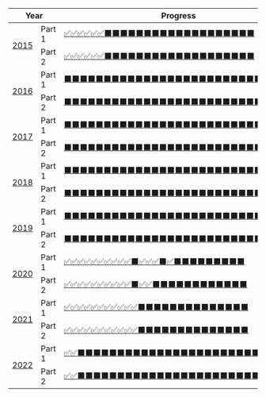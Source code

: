 <table><thead><tr><th rowspan="2" colspan="2">Year</th><th colspan="2">Progress</th><th>Stars</th></tr></thead><tbody><tr><td rowspan="2"><a href="https://github.com/mikeroq/adventofcode/tree/master/AdventOfCode2015/">2015</a></td><td>Part 1</td><td><a title="Day 1" href="https://github.com/mikeroq/adventofcode/tree/master/AdventOfCode2015/Day01">✅</a><a title="Day 2" href="https://github.com/mikeroq/adventofcode/tree/master/AdventOfCode2015/Day02">✅</a><a title="Day 3" href="https://github.com/mikeroq/adventofcode/tree/master/AdventOfCode2015/Day03">✅</a><a title="Day 4" href="https://github.com/mikeroq/adventofcode/tree/master/AdventOfCode2015/Day04">✅</a><a title="Day 5" href="https://github.com/mikeroq/adventofcode/tree/master/AdventOfCode2015/Day05">✅</a><a title="Day 6" href="https://github.com/mikeroq/adventofcode/tree/master/AdventOfCode2015/Day06">✅</a><a title="Day 7" href="https://github.com/mikeroq/adventofcode/tree/master/AdventOfCode2015/Day07">⬛</a><a title="Day 8" href="https://github.com/mikeroq/adventofcode/tree/master/AdventOfCode2015/Day08">⬛</a><a title="Day 9" href="https://github.com/mikeroq/adventofcode/tree/master/AdventOfCode2015/Day09">⬛</a><a title="Day 10" href="https://github.com/mikeroq/adventofcode/tree/master/AdventOfCode2015/Day10">⬛</a><a title="Day 11" href="https://github.com/mikeroq/adventofcode/tree/master/AdventOfCode2015/Day11">⬛</a><a title="Day 12" href="https://github.com/mikeroq/adventofcode/tree/master/AdventOfCode2015/Day12">⬛</a><a title="Day 13" href="https://github.com/mikeroq/adventofcode/tree/master/AdventOfCode2015/Day13">⬛</a><a title="Day 14" href="https://github.com/mikeroq/adventofcode/tree/master/AdventOfCode2015/Day14">⬛</a><a title="Day 15" href="https://github.com/mikeroq/adventofcode/tree/master/AdventOfCode2015/Day15">⬛</a><a title="Day 16" href="https://github.com/mikeroq/adventofcode/tree/master/AdventOfCode2015/Day16">⬛</a><a title="Day 17" href="https://github.com/mikeroq/adventofcode/tree/master/AdventOfCode2015/Day17">⬛</a><a title="Day 18" href="https://github.com/mikeroq/adventofcode/tree/master/AdventOfCode2015/Day18">⬛</a><a title="Day 19" href="https://github.com/mikeroq/adventofcode/tree/master/AdventOfCode2015/Day19">⬛</a><a title="Day 20" href="https://github.com/mikeroq/adventofcode/tree/master/AdventOfCode2015/Day20">⬛</a><a title="Day 21" href="https://github.com/mikeroq/adventofcode/tree/master/AdventOfCode2015/Day21">⬛</a><a title="Day 22" href="https://github.com/mikeroq/adventofcode/tree/master/AdventOfCode2015/Day22">⬛</a><a title="Day 23" href="https://github.com/mikeroq/adventofcode/tree/master/AdventOfCode2015/Day23">⬛</a><a title="Day 24" href="https://github.com/mikeroq/adventofcode/tree/master/AdventOfCode2015/Day24">⬛</a><a title="Day 25" href="https://github.com/mikeroq/adventofcode/tree/master/AdventOfCode2015/Day25">⬛</a></td><td>6/25</td><td rowspan="2" align="center">12/50<br />✨</td></tr><tr><td>Part 2</td><td><a title="Day 1" href="https://github.com/mikeroq/adventofcode/tree/master/AdventOfCode2015/Day01">✅</a><a title="Day 2" href="https://github.com/mikeroq/adventofcode/tree/master/AdventOfCode2015/Day02">✅</a><a title="Day 3" href="https://github.com/mikeroq/adventofcode/tree/master/AdventOfCode2015/Day03">✅</a><a title="Day 4" href="https://github.com/mikeroq/adventofcode/tree/master/AdventOfCode2015/Day04">✅</a><a title="Day 5" href="https://github.com/mikeroq/adventofcode/tree/master/AdventOfCode2015/Day05">✅</a><a title="Day 6" href="https://github.com/mikeroq/adventofcode/tree/master/AdventOfCode2015/Day06">✅</a><a title="Day 7" href="https://github.com/mikeroq/adventofcode/tree/master/AdventOfCode2015/Day07">⬛</a><a title="Day 8" href="https://github.com/mikeroq/adventofcode/tree/master/AdventOfCode2015/Day08">⬛</a><a title="Day 9" href="https://github.com/mikeroq/adventofcode/tree/master/AdventOfCode2015/Day09">⬛</a><a title="Day 10" href="https://github.com/mikeroq/adventofcode/tree/master/AdventOfCode2015/Day10">⬛</a><a title="Day 11" href="https://github.com/mikeroq/adventofcode/tree/master/AdventOfCode2015/Day11">⬛</a><a title="Day 12" href="https://github.com/mikeroq/adventofcode/tree/master/AdventOfCode2015/Day12">⬛</a><a title="Day 13" href="https://github.com/mikeroq/adventofcode/tree/master/AdventOfCode2015/Day13">⬛</a><a title="Day 14" href="https://github.com/mikeroq/adventofcode/tree/master/AdventOfCode2015/Day14">⬛</a><a title="Day 15" href="https://github.com/mikeroq/adventofcode/tree/master/AdventOfCode2015/Day15">⬛</a><a title="Day 16" href="https://github.com/mikeroq/adventofcode/tree/master/AdventOfCode2015/Day16">⬛</a><a title="Day 17" href="https://github.com/mikeroq/adventofcode/tree/master/AdventOfCode2015/Day17">⬛</a><a title="Day 18" href="https://github.com/mikeroq/adventofcode/tree/master/AdventOfCode2015/Day18">⬛</a><a title="Day 19" href="https://github.com/mikeroq/adventofcode/tree/master/AdventOfCode2015/Day19">⬛</a><a title="Day 20" href="https://github.com/mikeroq/adventofcode/tree/master/AdventOfCode2015/Day20">⬛</a><a title="Day 21" href="https://github.com/mikeroq/adventofcode/tree/master/AdventOfCode2015/Day21">⬛</a><a title="Day 22" href="https://github.com/mikeroq/adventofcode/tree/master/AdventOfCode2015/Day22">⬛</a><a title="Day 23" href="https://github.com/mikeroq/adventofcode/tree/master/AdventOfCode2015/Day23">⬛</a><a title="Day 24" href="https://github.com/mikeroq/adventofcode/tree/master/AdventOfCode2015/Day24">⬛</a><a title="Day 25" href="https://github.com/mikeroq/adventofcode/tree/master/AdventOfCode2015/Day25">⬛</a></td><td>6/25</td></tr><tr><td rowspan="2"><a href="https://github.com/mikeroq/adventofcode/tree/master/AdventOfCode2016/">2016</a></td><td>Part 1</td><td><a title="Day 1" href="https://github.com/mikeroq/adventofcode/tree/master/AdventOfCode2016/Day01">⬛</a><a title="Day 2" href="https://github.com/mikeroq/adventofcode/tree/master/AdventOfCode2016/Day02">⬛</a><a title="Day 3" href="https://github.com/mikeroq/adventofcode/tree/master/AdventOfCode2016/Day03">⬛</a><a title="Day 4" href="https://github.com/mikeroq/adventofcode/tree/master/AdventOfCode2016/Day04">⬛</a><a title="Day 5" href="https://github.com/mikeroq/adventofcode/tree/master/AdventOfCode2016/Day05">⬛</a><a title="Day 6" href="https://github.com/mikeroq/adventofcode/tree/master/AdventOfCode2016/Day06">⬛</a><a title="Day 7" href="https://github.com/mikeroq/adventofcode/tree/master/AdventOfCode2016/Day07">⬛</a><a title="Day 8" href="https://github.com/mikeroq/adventofcode/tree/master/AdventOfCode2016/Day08">⬛</a><a title="Day 9" href="https://github.com/mikeroq/adventofcode/tree/master/AdventOfCode2016/Day09">⬛</a><a title="Day 10" href="https://github.com/mikeroq/adventofcode/tree/master/AdventOfCode2016/Day10">⬛</a><a title="Day 11" href="https://github.com/mikeroq/adventofcode/tree/master/AdventOfCode2016/Day11">⬛</a><a title="Day 12" href="https://github.com/mikeroq/adventofcode/tree/master/AdventOfCode2016/Day12">⬛</a><a title="Day 13" href="https://github.com/mikeroq/adventofcode/tree/master/AdventOfCode2016/Day13">⬛</a><a title="Day 14" href="https://github.com/mikeroq/adventofcode/tree/master/AdventOfCode2016/Day14">⬛</a><a title="Day 15" href="https://github.com/mikeroq/adventofcode/tree/master/AdventOfCode2016/Day15">⬛</a><a title="Day 16" href="https://github.com/mikeroq/adventofcode/tree/master/AdventOfCode2016/Day16">⬛</a><a title="Day 17" href="https://github.com/mikeroq/adventofcode/tree/master/AdventOfCode2016/Day17">⬛</a><a title="Day 18" href="https://github.com/mikeroq/adventofcode/tree/master/AdventOfCode2016/Day18">⬛</a><a title="Day 19" href="https://github.com/mikeroq/adventofcode/tree/master/AdventOfCode2016/Day19">⬛</a><a title="Day 20" href="https://github.com/mikeroq/adventofcode/tree/master/AdventOfCode2016/Day20">⬛</a><a title="Day 21" href="https://github.com/mikeroq/adventofcode/tree/master/AdventOfCode2016/Day21">⬛</a><a title="Day 22" href="https://github.com/mikeroq/adventofcode/tree/master/AdventOfCode2016/Day22">⬛</a><a title="Day 23" href="https://github.com/mikeroq/adventofcode/tree/master/AdventOfCode2016/Day23">⬛</a><a title="Day 24" href="https://github.com/mikeroq/adventofcode/tree/master/AdventOfCode2016/Day24">⬛</a><a title="Day 25" href="https://github.com/mikeroq/adventofcode/tree/master/AdventOfCode2016/Day25">⬛</a></td><td>0/25</td><td rowspan="2" align="center">0/50<br />✨</td></tr><tr><td>Part 2</td><td><a title="Day 1" href="https://github.com/mikeroq/adventofcode/tree/master/AdventOfCode2016/Day01">⬛</a><a title="Day 2" href="https://github.com/mikeroq/adventofcode/tree/master/AdventOfCode2016/Day02">⬛</a><a title="Day 3" href="https://github.com/mikeroq/adventofcode/tree/master/AdventOfCode2016/Day03">⬛</a><a title="Day 4" href="https://github.com/mikeroq/adventofcode/tree/master/AdventOfCode2016/Day04">⬛</a><a title="Day 5" href="https://github.com/mikeroq/adventofcode/tree/master/AdventOfCode2016/Day05">⬛</a><a title="Day 6" href="https://github.com/mikeroq/adventofcode/tree/master/AdventOfCode2016/Day06">⬛</a><a title="Day 7" href="https://github.com/mikeroq/adventofcode/tree/master/AdventOfCode2016/Day07">⬛</a><a title="Day 8" href="https://github.com/mikeroq/adventofcode/tree/master/AdventOfCode2016/Day08">⬛</a><a title="Day 9" href="https://github.com/mikeroq/adventofcode/tree/master/AdventOfCode2016/Day09">⬛</a><a title="Day 10" href="https://github.com/mikeroq/adventofcode/tree/master/AdventOfCode2016/Day10">⬛</a><a title="Day 11" href="https://github.com/mikeroq/adventofcode/tree/master/AdventOfCode2016/Day11">⬛</a><a title="Day 12" href="https://github.com/mikeroq/adventofcode/tree/master/AdventOfCode2016/Day12">⬛</a><a title="Day 13" href="https://github.com/mikeroq/adventofcode/tree/master/AdventOfCode2016/Day13">⬛</a><a title="Day 14" href="https://github.com/mikeroq/adventofcode/tree/master/AdventOfCode2016/Day14">⬛</a><a title="Day 15" href="https://github.com/mikeroq/adventofcode/tree/master/AdventOfCode2016/Day15">⬛</a><a title="Day 16" href="https://github.com/mikeroq/adventofcode/tree/master/AdventOfCode2016/Day16">⬛</a><a title="Day 17" href="https://github.com/mikeroq/adventofcode/tree/master/AdventOfCode2016/Day17">⬛</a><a title="Day 18" href="https://github.com/mikeroq/adventofcode/tree/master/AdventOfCode2016/Day18">⬛</a><a title="Day 19" href="https://github.com/mikeroq/adventofcode/tree/master/AdventOfCode2016/Day19">⬛</a><a title="Day 20" href="https://github.com/mikeroq/adventofcode/tree/master/AdventOfCode2016/Day20">⬛</a><a title="Day 21" href="https://github.com/mikeroq/adventofcode/tree/master/AdventOfCode2016/Day21">⬛</a><a title="Day 22" href="https://github.com/mikeroq/adventofcode/tree/master/AdventOfCode2016/Day22">⬛</a><a title="Day 23" href="https://github.com/mikeroq/adventofcode/tree/master/AdventOfCode2016/Day23">⬛</a><a title="Day 24" href="https://github.com/mikeroq/adventofcode/tree/master/AdventOfCode2016/Day24">⬛</a><a title="Day 25" href="https://github.com/mikeroq/adventofcode/tree/master/AdventOfCode2016/Day25">⬛</a></td><td>0/25</td></tr><tr><td rowspan="2"><a href="https://github.com/mikeroq/adventofcode/tree/master/AdventOfCode2017/">2017</a></td><td>Part 1</td><td><a title="Day 1" href="https://github.com/mikeroq/adventofcode/tree/master/AdventOfCode2017/Day01">⬛</a><a title="Day 2" href="https://github.com/mikeroq/adventofcode/tree/master/AdventOfCode2017/Day02">⬛</a><a title="Day 3" href="https://github.com/mikeroq/adventofcode/tree/master/AdventOfCode2017/Day03">⬛</a><a title="Day 4" href="https://github.com/mikeroq/adventofcode/tree/master/AdventOfCode2017/Day04">⬛</a><a title="Day 5" href="https://github.com/mikeroq/adventofcode/tree/master/AdventOfCode2017/Day05">⬛</a><a title="Day 6" href="https://github.com/mikeroq/adventofcode/tree/master/AdventOfCode2017/Day06">⬛</a><a title="Day 7" href="https://github.com/mikeroq/adventofcode/tree/master/AdventOfCode2017/Day07">⬛</a><a title="Day 8" href="https://github.com/mikeroq/adventofcode/tree/master/AdventOfCode2017/Day08">⬛</a><a title="Day 9" href="https://github.com/mikeroq/adventofcode/tree/master/AdventOfCode2017/Day09">⬛</a><a title="Day 10" href="https://github.com/mikeroq/adventofcode/tree/master/AdventOfCode2017/Day10">⬛</a><a title="Day 11" href="https://github.com/mikeroq/adventofcode/tree/master/AdventOfCode2017/Day11">⬛</a><a title="Day 12" href="https://github.com/mikeroq/adventofcode/tree/master/AdventOfCode2017/Day12">⬛</a><a title="Day 13" href="https://github.com/mikeroq/adventofcode/tree/master/AdventOfCode2017/Day13">⬛</a><a title="Day 14" href="https://github.com/mikeroq/adventofcode/tree/master/AdventOfCode2017/Day14">⬛</a><a title="Day 15" href="https://github.com/mikeroq/adventofcode/tree/master/AdventOfCode2017/Day15">⬛</a><a title="Day 16" href="https://github.com/mikeroq/adventofcode/tree/master/AdventOfCode2017/Day16">⬛</a><a title="Day 17" href="https://github.com/mikeroq/adventofcode/tree/master/AdventOfCode2017/Day17">⬛</a><a title="Day 18" href="https://github.com/mikeroq/adventofcode/tree/master/AdventOfCode2017/Day18">⬛</a><a title="Day 19" href="https://github.com/mikeroq/adventofcode/tree/master/AdventOfCode2017/Day19">⬛</a><a title="Day 20" href="https://github.com/mikeroq/adventofcode/tree/master/AdventOfCode2017/Day20">⬛</a><a title="Day 21" href="https://github.com/mikeroq/adventofcode/tree/master/AdventOfCode2017/Day21">⬛</a><a title="Day 22" href="https://github.com/mikeroq/adventofcode/tree/master/AdventOfCode2017/Day22">⬛</a><a title="Day 23" href="https://github.com/mikeroq/adventofcode/tree/master/AdventOfCode2017/Day23">⬛</a><a title="Day 24" href="https://github.com/mikeroq/adventofcode/tree/master/AdventOfCode2017/Day24">⬛</a><a title="Day 25" href="https://github.com/mikeroq/adventofcode/tree/master/AdventOfCode2017/Day25">⬛</a></td><td>0/25</td><td rowspan="2" align="center">0/50<br />✨</td></tr><tr><td>Part 2</td><td><a title="Day 1" href="https://github.com/mikeroq/adventofcode/tree/master/AdventOfCode2017/Day01">⬛</a><a title="Day 2" href="https://github.com/mikeroq/adventofcode/tree/master/AdventOfCode2017/Day02">⬛</a><a title="Day 3" href="https://github.com/mikeroq/adventofcode/tree/master/AdventOfCode2017/Day03">⬛</a><a title="Day 4" href="https://github.com/mikeroq/adventofcode/tree/master/AdventOfCode2017/Day04">⬛</a><a title="Day 5" href="https://github.com/mikeroq/adventofcode/tree/master/AdventOfCode2017/Day05">⬛</a><a title="Day 6" href="https://github.com/mikeroq/adventofcode/tree/master/AdventOfCode2017/Day06">⬛</a><a title="Day 7" href="https://github.com/mikeroq/adventofcode/tree/master/AdventOfCode2017/Day07">⬛</a><a title="Day 8" href="https://github.com/mikeroq/adventofcode/tree/master/AdventOfCode2017/Day08">⬛</a><a title="Day 9" href="https://github.com/mikeroq/adventofcode/tree/master/AdventOfCode2017/Day09">⬛</a><a title="Day 10" href="https://github.com/mikeroq/adventofcode/tree/master/AdventOfCode2017/Day10">⬛</a><a title="Day 11" href="https://github.com/mikeroq/adventofcode/tree/master/AdventOfCode2017/Day11">⬛</a><a title="Day 12" href="https://github.com/mikeroq/adventofcode/tree/master/AdventOfCode2017/Day12">⬛</a><a title="Day 13" href="https://github.com/mikeroq/adventofcode/tree/master/AdventOfCode2017/Day13">⬛</a><a title="Day 14" href="https://github.com/mikeroq/adventofcode/tree/master/AdventOfCode2017/Day14">⬛</a><a title="Day 15" href="https://github.com/mikeroq/adventofcode/tree/master/AdventOfCode2017/Day15">⬛</a><a title="Day 16" href="https://github.com/mikeroq/adventofcode/tree/master/AdventOfCode2017/Day16">⬛</a><a title="Day 17" href="https://github.com/mikeroq/adventofcode/tree/master/AdventOfCode2017/Day17">⬛</a><a title="Day 18" href="https://github.com/mikeroq/adventofcode/tree/master/AdventOfCode2017/Day18">⬛</a><a title="Day 19" href="https://github.com/mikeroq/adventofcode/tree/master/AdventOfCode2017/Day19">⬛</a><a title="Day 20" href="https://github.com/mikeroq/adventofcode/tree/master/AdventOfCode2017/Day20">⬛</a><a title="Day 21" href="https://github.com/mikeroq/adventofcode/tree/master/AdventOfCode2017/Day21">⬛</a><a title="Day 22" href="https://github.com/mikeroq/adventofcode/tree/master/AdventOfCode2017/Day22">⬛</a><a title="Day 23" href="https://github.com/mikeroq/adventofcode/tree/master/AdventOfCode2017/Day23">⬛</a><a title="Day 24" href="https://github.com/mikeroq/adventofcode/tree/master/AdventOfCode2017/Day24">⬛</a><a title="Day 25" href="https://github.com/mikeroq/adventofcode/tree/master/AdventOfCode2017/Day25">⬛</a></td><td>0/25</td></tr><tr><td rowspan="2"><a href="https://github.com/mikeroq/adventofcode/tree/master/AdventOfCode2018/">2018</a></td><td>Part 1</td><td><a title="Day 1" href="https://github.com/mikeroq/adventofcode/tree/master/AdventOfCode2018/Day01">⬛</a><a title="Day 2" href="https://github.com/mikeroq/adventofcode/tree/master/AdventOfCode2018/Day02">⬛</a><a title="Day 3" href="https://github.com/mikeroq/adventofcode/tree/master/AdventOfCode2018/Day03">⬛</a><a title="Day 4" href="https://github.com/mikeroq/adventofcode/tree/master/AdventOfCode2018/Day04">⬛</a><a title="Day 5" href="https://github.com/mikeroq/adventofcode/tree/master/AdventOfCode2018/Day05">⬛</a><a title="Day 6" href="https://github.com/mikeroq/adventofcode/tree/master/AdventOfCode2018/Day06">⬛</a><a title="Day 7" href="https://github.com/mikeroq/adventofcode/tree/master/AdventOfCode2018/Day07">⬛</a><a title="Day 8" href="https://github.com/mikeroq/adventofcode/tree/master/AdventOfCode2018/Day08">⬛</a><a title="Day 9" href="https://github.com/mikeroq/adventofcode/tree/master/AdventOfCode2018/Day09">⬛</a><a title="Day 10" href="https://github.com/mikeroq/adventofcode/tree/master/AdventOfCode2018/Day10">⬛</a><a title="Day 11" href="https://github.com/mikeroq/adventofcode/tree/master/AdventOfCode2018/Day11">⬛</a><a title="Day 12" href="https://github.com/mikeroq/adventofcode/tree/master/AdventOfCode2018/Day12">⬛</a><a title="Day 13" href="https://github.com/mikeroq/adventofcode/tree/master/AdventOfCode2018/Day13">⬛</a><a title="Day 14" href="https://github.com/mikeroq/adventofcode/tree/master/AdventOfCode2018/Day14">⬛</a><a title="Day 15" href="https://github.com/mikeroq/adventofcode/tree/master/AdventOfCode2018/Day15">⬛</a><a title="Day 16" href="https://github.com/mikeroq/adventofcode/tree/master/AdventOfCode2018/Day16">⬛</a><a title="Day 17" href="https://github.com/mikeroq/adventofcode/tree/master/AdventOfCode2018/Day17">⬛</a><a title="Day 18" href="https://github.com/mikeroq/adventofcode/tree/master/AdventOfCode2018/Day18">⬛</a><a title="Day 19" href="https://github.com/mikeroq/adventofcode/tree/master/AdventOfCode2018/Day19">⬛</a><a title="Day 20" href="https://github.com/mikeroq/adventofcode/tree/master/AdventOfCode2018/Day20">⬛</a><a title="Day 21" href="https://github.com/mikeroq/adventofcode/tree/master/AdventOfCode2018/Day21">⬛</a><a title="Day 22" href="https://github.com/mikeroq/adventofcode/tree/master/AdventOfCode2018/Day22">⬛</a><a title="Day 23" href="https://github.com/mikeroq/adventofcode/tree/master/AdventOfCode2018/Day23">⬛</a><a title="Day 24" href="https://github.com/mikeroq/adventofcode/tree/master/AdventOfCode2018/Day24">⬛</a><a title="Day 25" href="https://github.com/mikeroq/adventofcode/tree/master/AdventOfCode2018/Day25">⬛</a></td><td>0/25</td><td rowspan="2" align="center">0/50<br />✨</td></tr><tr><td>Part 2</td><td><a title="Day 1" href="https://github.com/mikeroq/adventofcode/tree/master/AdventOfCode2018/Day01">⬛</a><a title="Day 2" href="https://github.com/mikeroq/adventofcode/tree/master/AdventOfCode2018/Day02">⬛</a><a title="Day 3" href="https://github.com/mikeroq/adventofcode/tree/master/AdventOfCode2018/Day03">⬛</a><a title="Day 4" href="https://github.com/mikeroq/adventofcode/tree/master/AdventOfCode2018/Day04">⬛</a><a title="Day 5" href="https://github.com/mikeroq/adventofcode/tree/master/AdventOfCode2018/Day05">⬛</a><a title="Day 6" href="https://github.com/mikeroq/adventofcode/tree/master/AdventOfCode2018/Day06">⬛</a><a title="Day 7" href="https://github.com/mikeroq/adventofcode/tree/master/AdventOfCode2018/Day07">⬛</a><a title="Day 8" href="https://github.com/mikeroq/adventofcode/tree/master/AdventOfCode2018/Day08">⬛</a><a title="Day 9" href="https://github.com/mikeroq/adventofcode/tree/master/AdventOfCode2018/Day09">⬛</a><a title="Day 10" href="https://github.com/mikeroq/adventofcode/tree/master/AdventOfCode2018/Day10">⬛</a><a title="Day 11" href="https://github.com/mikeroq/adventofcode/tree/master/AdventOfCode2018/Day11">⬛</a><a title="Day 12" href="https://github.com/mikeroq/adventofcode/tree/master/AdventOfCode2018/Day12">⬛</a><a title="Day 13" href="https://github.com/mikeroq/adventofcode/tree/master/AdventOfCode2018/Day13">⬛</a><a title="Day 14" href="https://github.com/mikeroq/adventofcode/tree/master/AdventOfCode2018/Day14">⬛</a><a title="Day 15" href="https://github.com/mikeroq/adventofcode/tree/master/AdventOfCode2018/Day15">⬛</a><a title="Day 16" href="https://github.com/mikeroq/adventofcode/tree/master/AdventOfCode2018/Day16">⬛</a><a title="Day 17" href="https://github.com/mikeroq/adventofcode/tree/master/AdventOfCode2018/Day17">⬛</a><a title="Day 18" href="https://github.com/mikeroq/adventofcode/tree/master/AdventOfCode2018/Day18">⬛</a><a title="Day 19" href="https://github.com/mikeroq/adventofcode/tree/master/AdventOfCode2018/Day19">⬛</a><a title="Day 20" href="https://github.com/mikeroq/adventofcode/tree/master/AdventOfCode2018/Day20">⬛</a><a title="Day 21" href="https://github.com/mikeroq/adventofcode/tree/master/AdventOfCode2018/Day21">⬛</a><a title="Day 22" href="https://github.com/mikeroq/adventofcode/tree/master/AdventOfCode2018/Day22">⬛</a><a title="Day 23" href="https://github.com/mikeroq/adventofcode/tree/master/AdventOfCode2018/Day23">⬛</a><a title="Day 24" href="https://github.com/mikeroq/adventofcode/tree/master/AdventOfCode2018/Day24">⬛</a><a title="Day 25" href="https://github.com/mikeroq/adventofcode/tree/master/AdventOfCode2018/Day25">⬛</a></td><td>0/25</td></tr><tr><td rowspan="2"><a href="https://github.com/mikeroq/adventofcode/tree/master/AdventOfCode2019/">2019</a></td><td>Part 1</td><td><a title="Day 1" href="https://github.com/mikeroq/adventofcode/tree/master/AdventOfCode2019/Day01">⬛</a><a title="Day 2" href="https://github.com/mikeroq/adventofcode/tree/master/AdventOfCode2019/Day02">⬛</a><a title="Day 3" href="https://github.com/mikeroq/adventofcode/tree/master/AdventOfCode2019/Day03">⬛</a><a title="Day 4" href="https://github.com/mikeroq/adventofcode/tree/master/AdventOfCode2019/Day04">⬛</a><a title="Day 5" href="https://github.com/mikeroq/adventofcode/tree/master/AdventOfCode2019/Day05">⬛</a><a title="Day 6" href="https://github.com/mikeroq/adventofcode/tree/master/AdventOfCode2019/Day06">⬛</a><a title="Day 7" href="https://github.com/mikeroq/adventofcode/tree/master/AdventOfCode2019/Day07">⬛</a><a title="Day 8" href="https://github.com/mikeroq/adventofcode/tree/master/AdventOfCode2019/Day08">⬛</a><a title="Day 9" href="https://github.com/mikeroq/adventofcode/tree/master/AdventOfCode2019/Day09">⬛</a><a title="Day 10" href="https://github.com/mikeroq/adventofcode/tree/master/AdventOfCode2019/Day10">⬛</a><a title="Day 11" href="https://github.com/mikeroq/adventofcode/tree/master/AdventOfCode2019/Day11">⬛</a><a title="Day 12" href="https://github.com/mikeroq/adventofcode/tree/master/AdventOfCode2019/Day12">⬛</a><a title="Day 13" href="https://github.com/mikeroq/adventofcode/tree/master/AdventOfCode2019/Day13">⬛</a><a title="Day 14" href="https://github.com/mikeroq/adventofcode/tree/master/AdventOfCode2019/Day14">⬛</a><a title="Day 15" href="https://github.com/mikeroq/adventofcode/tree/master/AdventOfCode2019/Day15">⬛</a><a title="Day 16" href="https://github.com/mikeroq/adventofcode/tree/master/AdventOfCode2019/Day16">⬛</a><a title="Day 17" href="https://github.com/mikeroq/adventofcode/tree/master/AdventOfCode2019/Day17">⬛</a><a title="Day 18" href="https://github.com/mikeroq/adventofcode/tree/master/AdventOfCode2019/Day18">⬛</a><a title="Day 19" href="https://github.com/mikeroq/adventofcode/tree/master/AdventOfCode2019/Day19">⬛</a><a title="Day 20" href="https://github.com/mikeroq/adventofcode/tree/master/AdventOfCode2019/Day20">⬛</a><a title="Day 21" href="https://github.com/mikeroq/adventofcode/tree/master/AdventOfCode2019/Day21">⬛</a><a title="Day 22" href="https://github.com/mikeroq/adventofcode/tree/master/AdventOfCode2019/Day22">⬛</a><a title="Day 23" href="https://github.com/mikeroq/adventofcode/tree/master/AdventOfCode2019/Day23">⬛</a><a title="Day 24" href="https://github.com/mikeroq/adventofcode/tree/master/AdventOfCode2019/Day24">⬛</a><a title="Day 25" href="https://github.com/mikeroq/adventofcode/tree/master/AdventOfCode2019/Day25">⬛</a></td><td>0/25</td><td rowspan="2" align="center">0/50<br />✨</td></tr><tr><td>Part 2</td><td><a title="Day 1" href="https://github.com/mikeroq/adventofcode/tree/master/AdventOfCode2019/Day01">⬛</a><a title="Day 2" href="https://github.com/mikeroq/adventofcode/tree/master/AdventOfCode2019/Day02">⬛</a><a title="Day 3" href="https://github.com/mikeroq/adventofcode/tree/master/AdventOfCode2019/Day03">⬛</a><a title="Day 4" href="https://github.com/mikeroq/adventofcode/tree/master/AdventOfCode2019/Day04">⬛</a><a title="Day 5" href="https://github.com/mikeroq/adventofcode/tree/master/AdventOfCode2019/Day05">⬛</a><a title="Day 6" href="https://github.com/mikeroq/adventofcode/tree/master/AdventOfCode2019/Day06">⬛</a><a title="Day 7" href="https://github.com/mikeroq/adventofcode/tree/master/AdventOfCode2019/Day07">⬛</a><a title="Day 8" href="https://github.com/mikeroq/adventofcode/tree/master/AdventOfCode2019/Day08">⬛</a><a title="Day 9" href="https://github.com/mikeroq/adventofcode/tree/master/AdventOfCode2019/Day09">⬛</a><a title="Day 10" href="https://github.com/mikeroq/adventofcode/tree/master/AdventOfCode2019/Day10">⬛</a><a title="Day 11" href="https://github.com/mikeroq/adventofcode/tree/master/AdventOfCode2019/Day11">⬛</a><a title="Day 12" href="https://github.com/mikeroq/adventofcode/tree/master/AdventOfCode2019/Day12">⬛</a><a title="Day 13" href="https://github.com/mikeroq/adventofcode/tree/master/AdventOfCode2019/Day13">⬛</a><a title="Day 14" href="https://github.com/mikeroq/adventofcode/tree/master/AdventOfCode2019/Day14">⬛</a><a title="Day 15" href="https://github.com/mikeroq/adventofcode/tree/master/AdventOfCode2019/Day15">⬛</a><a title="Day 16" href="https://github.com/mikeroq/adventofcode/tree/master/AdventOfCode2019/Day16">⬛</a><a title="Day 17" href="https://github.com/mikeroq/adventofcode/tree/master/AdventOfCode2019/Day17">⬛</a><a title="Day 18" href="https://github.com/mikeroq/adventofcode/tree/master/AdventOfCode2019/Day18">⬛</a><a title="Day 19" href="https://github.com/mikeroq/adventofcode/tree/master/AdventOfCode2019/Day19">⬛</a><a title="Day 20" href="https://github.com/mikeroq/adventofcode/tree/master/AdventOfCode2019/Day20">⬛</a><a title="Day 21" href="https://github.com/mikeroq/adventofcode/tree/master/AdventOfCode2019/Day21">⬛</a><a title="Day 22" href="https://github.com/mikeroq/adventofcode/tree/master/AdventOfCode2019/Day22">⬛</a><a title="Day 23" href="https://github.com/mikeroq/adventofcode/tree/master/AdventOfCode2019/Day23">⬛</a><a title="Day 24" href="https://github.com/mikeroq/adventofcode/tree/master/AdventOfCode2019/Day24">⬛</a><a title="Day 25" href="https://github.com/mikeroq/adventofcode/tree/master/AdventOfCode2019/Day25">⬛</a></td><td>0/25</td></tr><tr><td rowspan="2"><a href="https://github.com/mikeroq/adventofcode/tree/master/AdventOfCode2020/">2020</a></td><td>Part 1</td><td><a title="Day 1" href="https://github.com/mikeroq/adventofcode/tree/master/AdventOfCode2020/Day01">✅</a><a title="Day 2" href="https://github.com/mikeroq/adventofcode/tree/master/AdventOfCode2020/Day02">✅</a><a title="Day 3" href="https://github.com/mikeroq/adventofcode/tree/master/AdventOfCode2020/Day03">✅</a><a title="Day 4" href="https://github.com/mikeroq/adventofcode/tree/master/AdventOfCode2020/Day04">✅</a><a title="Day 5" href="https://github.com/mikeroq/adventofcode/tree/master/AdventOfCode2020/Day05">✅</a><a title="Day 6" href="https://github.com/mikeroq/adventofcode/tree/master/AdventOfCode2020/Day06">✅</a><a title="Day 7" href="https://github.com/mikeroq/adventofcode/tree/master/AdventOfCode2020/Day07">✅</a><a title="Day 8" href="https://github.com/mikeroq/adventofcode/tree/master/AdventOfCode2020/Day08">✅</a><a title="Day 9" href="https://github.com/mikeroq/adventofcode/tree/master/AdventOfCode2020/Day09">✅</a><a title="Day 10" href="https://github.com/mikeroq/adventofcode/tree/master/AdventOfCode2020/Day10">✅</a><a title="Day 11" href="https://github.com/mikeroq/adventofcode/tree/master/AdventOfCode2020/Day11">⬛</a><a title="Day 12" href="https://github.com/mikeroq/adventofcode/tree/master/AdventOfCode2020/Day12">✅</a><a title="Day 13" href="https://github.com/mikeroq/adventofcode/tree/master/AdventOfCode2020/Day13">✅</a><a title="Day 14" href="https://github.com/mikeroq/adventofcode/tree/master/AdventOfCode2020/Day14">✅</a><a title="Day 15" href="https://github.com/mikeroq/adventofcode/tree/master/AdventOfCode2020/Day15">⬛</a><a title="Day 16" href="https://github.com/mikeroq/adventofcode/tree/master/AdventOfCode2020/Day16">✅</a><a title="Day 17" href="https://github.com/mikeroq/adventofcode/tree/master/AdventOfCode2020/Day17">⬛</a><a title="Day 18" href="https://github.com/mikeroq/adventofcode/tree/master/AdventOfCode2020/Day18">⬛</a><a title="Day 19" href="https://github.com/mikeroq/adventofcode/tree/master/AdventOfCode2020/Day19">⬛</a><a title="Day 20" href="https://github.com/mikeroq/adventofcode/tree/master/AdventOfCode2020/Day20">⬛</a><a title="Day 21" href="https://github.com/mikeroq/adventofcode/tree/master/AdventOfCode2020/Day21">⬛</a><a title="Day 22" href="https://github.com/mikeroq/adventofcode/tree/master/AdventOfCode2020/Day22">⬛</a><a title="Day 23" href="https://github.com/mikeroq/adventofcode/tree/master/AdventOfCode2020/Day23">⬛</a><a title="Day 24" href="https://github.com/mikeroq/adventofcode/tree/master/AdventOfCode2020/Day24">⬛</a><a title="Day 25" href="https://github.com/mikeroq/adventofcode/tree/master/AdventOfCode2020/Day25">⬛</a></td><td>14/25</td><td rowspan="2" align="center">26/50<br />✨</td></tr><tr><td>Part 2</td><td><a title="Day 1" href="https://github.com/mikeroq/adventofcode/tree/master/AdventOfCode2020/Day01">✅</a><a title="Day 2" href="https://github.com/mikeroq/adventofcode/tree/master/AdventOfCode2020/Day02">✅</a><a title="Day 3" href="https://github.com/mikeroq/adventofcode/tree/master/AdventOfCode2020/Day03">✅</a><a title="Day 4" href="https://github.com/mikeroq/adventofcode/tree/master/AdventOfCode2020/Day04">✅</a><a title="Day 5" href="https://github.com/mikeroq/adventofcode/tree/master/AdventOfCode2020/Day05">✅</a><a title="Day 6" href="https://github.com/mikeroq/adventofcode/tree/master/AdventOfCode2020/Day06">✅</a><a title="Day 7" href="https://github.com/mikeroq/adventofcode/tree/master/AdventOfCode2020/Day07">✅</a><a title="Day 8" href="https://github.com/mikeroq/adventofcode/tree/master/AdventOfCode2020/Day08">✅</a><a title="Day 9" href="https://github.com/mikeroq/adventofcode/tree/master/AdventOfCode2020/Day09">✅</a><a title="Day 10" href="https://github.com/mikeroq/adventofcode/tree/master/AdventOfCode2020/Day10">✅</a><a title="Day 11" href="https://github.com/mikeroq/adventofcode/tree/master/AdventOfCode2020/Day11">⬛</a><a title="Day 12" href="https://github.com/mikeroq/adventofcode/tree/master/AdventOfCode2020/Day12">✅</a><a title="Day 13" href="https://github.com/mikeroq/adventofcode/tree/master/AdventOfCode2020/Day13">✅</a><a title="Day 14" href="https://github.com/mikeroq/adventofcode/tree/master/AdventOfCode2020/Day14">⬛</a><a title="Day 15" href="https://github.com/mikeroq/adventofcode/tree/master/AdventOfCode2020/Day15">⬛</a><a title="Day 16" href="https://github.com/mikeroq/adventofcode/tree/master/AdventOfCode2020/Day16">⬛</a><a title="Day 17" href="https://github.com/mikeroq/adventofcode/tree/master/AdventOfCode2020/Day17">⬛</a><a title="Day 18" href="https://github.com/mikeroq/adventofcode/tree/master/AdventOfCode2020/Day18">⬛</a><a title="Day 19" href="https://github.com/mikeroq/adventofcode/tree/master/AdventOfCode2020/Day19">⬛</a><a title="Day 20" href="https://github.com/mikeroq/adventofcode/tree/master/AdventOfCode2020/Day20">⬛</a><a title="Day 21" href="https://github.com/mikeroq/adventofcode/tree/master/AdventOfCode2020/Day21">⬛</a><a title="Day 22" href="https://github.com/mikeroq/adventofcode/tree/master/AdventOfCode2020/Day22">⬛</a><a title="Day 23" href="https://github.com/mikeroq/adventofcode/tree/master/AdventOfCode2020/Day23">⬛</a><a title="Day 24" href="https://github.com/mikeroq/adventofcode/tree/master/AdventOfCode2020/Day24">⬛</a><a title="Day 25" href="https://github.com/mikeroq/adventofcode/tree/master/AdventOfCode2020/Day25">⬛</a></td><td>12/25</td></tr><tr><td rowspan="2"><a href="https://github.com/mikeroq/adventofcode/tree/master/AdventOfCode2021/">2021</a></td><td>Part 1</td><td><a title="Day 1" href="https://github.com/mikeroq/adventofcode/tree/master/AdventOfCode2021/Day01">✅</a><a title="Day 2" href="https://github.com/mikeroq/adventofcode/tree/master/AdventOfCode2021/Day02">✅</a><a title="Day 3" href="https://github.com/mikeroq/adventofcode/tree/master/AdventOfCode2021/Day03">✅</a><a title="Day 4" href="https://github.com/mikeroq/adventofcode/tree/master/AdventOfCode2021/Day04">✅</a><a title="Day 5" href="https://github.com/mikeroq/adventofcode/tree/master/AdventOfCode2021/Day05">✅</a><a title="Day 6" href="https://github.com/mikeroq/adventofcode/tree/master/AdventOfCode2021/Day06">✅</a><a title="Day 7" href="https://github.com/mikeroq/adventofcode/tree/master/AdventOfCode2021/Day07">✅</a><a title="Day 8" href="https://github.com/mikeroq/adventofcode/tree/master/AdventOfCode2021/Day08">✅</a><a title="Day 9" href="https://github.com/mikeroq/adventofcode/tree/master/AdventOfCode2021/Day09">✅</a><a title="Day 10" href="https://github.com/mikeroq/adventofcode/tree/master/AdventOfCode2021/Day10">✅</a><a title="Day 11" href="https://github.com/mikeroq/adventofcode/tree/master/AdventOfCode2021/Day11">✅</a><a title="Day 12" href="https://github.com/mikeroq/adventofcode/tree/master/AdventOfCode2021/Day12">⬛</a><a title="Day 13" href="https://github.com/mikeroq/adventofcode/tree/master/AdventOfCode2021/Day13">⬛</a><a title="Day 14" href="https://github.com/mikeroq/adventofcode/tree/master/AdventOfCode2021/Day14">⬛</a><a title="Day 15" href="https://github.com/mikeroq/adventofcode/tree/master/AdventOfCode2021/Day15">⬛</a><a title="Day 16" href="https://github.com/mikeroq/adventofcode/tree/master/AdventOfCode2021/Day16">⬛</a><a title="Day 17" href="https://github.com/mikeroq/adventofcode/tree/master/AdventOfCode2021/Day17">⬛</a><a title="Day 18" href="https://github.com/mikeroq/adventofcode/tree/master/AdventOfCode2021/Day18">⬛</a><a title="Day 19" href="https://github.com/mikeroq/adventofcode/tree/master/AdventOfCode2021/Day19">⬛</a><a title="Day 20" href="https://github.com/mikeroq/adventofcode/tree/master/AdventOfCode2021/Day20">⬛</a><a title="Day 21" href="https://github.com/mikeroq/adventofcode/tree/master/AdventOfCode2021/Day21">⬛</a><a title="Day 22" href="https://github.com/mikeroq/adventofcode/tree/master/AdventOfCode2021/Day22">⬛</a><a title="Day 23" href="https://github.com/mikeroq/adventofcode/tree/master/AdventOfCode2021/Day23">⬛</a><a title="Day 24" href="https://github.com/mikeroq/adventofcode/tree/master/AdventOfCode2021/Day24">⬛</a><a title="Day 25" href="https://github.com/mikeroq/adventofcode/tree/master/AdventOfCode2021/Day25">⬛</a></td><td>11/25</td><td rowspan="2" align="center">22/50<br />✨</td></tr><tr><td>Part 2</td><td><a title="Day 1" href="https://github.com/mikeroq/adventofcode/tree/master/AdventOfCode2021/Day01">✅</a><a title="Day 2" href="https://github.com/mikeroq/adventofcode/tree/master/AdventOfCode2021/Day02">✅</a><a title="Day 3" href="https://github.com/mikeroq/adventofcode/tree/master/AdventOfCode2021/Day03">✅</a><a title="Day 4" href="https://github.com/mikeroq/adventofcode/tree/master/AdventOfCode2021/Day04">✅</a><a title="Day 5" href="https://github.com/mikeroq/adventofcode/tree/master/AdventOfCode2021/Day05">✅</a><a title="Day 6" href="https://github.com/mikeroq/adventofcode/tree/master/AdventOfCode2021/Day06">✅</a><a title="Day 7" href="https://github.com/mikeroq/adventofcode/tree/master/AdventOfCode2021/Day07">✅</a><a title="Day 8" href="https://github.com/mikeroq/adventofcode/tree/master/AdventOfCode2021/Day08">✅</a><a title="Day 9" href="https://github.com/mikeroq/adventofcode/tree/master/AdventOfCode2021/Day09">✅</a><a title="Day 10" href="https://github.com/mikeroq/adventofcode/tree/master/AdventOfCode2021/Day10">✅</a><a title="Day 11" href="https://github.com/mikeroq/adventofcode/tree/master/AdventOfCode2021/Day11">✅</a><a title="Day 12" href="https://github.com/mikeroq/adventofcode/tree/master/AdventOfCode2021/Day12">⬛</a><a title="Day 13" href="https://github.com/mikeroq/adventofcode/tree/master/AdventOfCode2021/Day13">⬛</a><a title="Day 14" href="https://github.com/mikeroq/adventofcode/tree/master/AdventOfCode2021/Day14">⬛</a><a title="Day 15" href="https://github.com/mikeroq/adventofcode/tree/master/AdventOfCode2021/Day15">⬛</a><a title="Day 16" href="https://github.com/mikeroq/adventofcode/tree/master/AdventOfCode2021/Day16">⬛</a><a title="Day 17" href="https://github.com/mikeroq/adventofcode/tree/master/AdventOfCode2021/Day17">⬛</a><a title="Day 18" href="https://github.com/mikeroq/adventofcode/tree/master/AdventOfCode2021/Day18">⬛</a><a title="Day 19" href="https://github.com/mikeroq/adventofcode/tree/master/AdventOfCode2021/Day19">⬛</a><a title="Day 20" href="https://github.com/mikeroq/adventofcode/tree/master/AdventOfCode2021/Day20">⬛</a><a title="Day 21" href="https://github.com/mikeroq/adventofcode/tree/master/AdventOfCode2021/Day21">⬛</a><a title="Day 22" href="https://github.com/mikeroq/adventofcode/tree/master/AdventOfCode2021/Day22">⬛</a><a title="Day 23" href="https://github.com/mikeroq/adventofcode/tree/master/AdventOfCode2021/Day23">⬛</a><a title="Day 24" href="https://github.com/mikeroq/adventofcode/tree/master/AdventOfCode2021/Day24">⬛</a><a title="Day 25" href="https://github.com/mikeroq/adventofcode/tree/master/AdventOfCode2021/Day25">⬛</a></td><td>11/25</td></tr><tr><td rowspan="2"><a href="https://github.com/mikeroq/adventofcode/tree/master/AdventOfCode2022/">2022</a></td><td>Part 1</td><td><a title="Day 1" href="https://github.com/mikeroq/adventofcode/tree/master/AdventOfCode2022/Day01">✅</a><a title="Day 2" href="https://github.com/mikeroq/adventofcode/tree/master/AdventOfCode2022/Day02">✅</a><a title="Day 3" href="https://github.com/mikeroq/adventofcode/tree/master/AdventOfCode2022/Day03">⬛</a><a title="Day 4" href="https://github.com/mikeroq/adventofcode/tree/master/AdventOfCode2022/Day04">⬛</a><a title="Day 5" href="https://github.com/mikeroq/adventofcode/tree/master/AdventOfCode2022/Day05">⬛</a><a title="Day 6" href="https://github.com/mikeroq/adventofcode/tree/master/AdventOfCode2022/Day06">⬛</a><a title="Day 7" href="https://github.com/mikeroq/adventofcode/tree/master/AdventOfCode2022/Day07">⬛</a><a title="Day 8" href="https://github.com/mikeroq/adventofcode/tree/master/AdventOfCode2022/Day08">⬛</a><a title="Day 9" href="https://github.com/mikeroq/adventofcode/tree/master/AdventOfCode2022/Day09">⬛</a><a title="Day 10" href="https://github.com/mikeroq/adventofcode/tree/master/AdventOfCode2022/Day10">⬛</a><a title="Day 11" href="https://github.com/mikeroq/adventofcode/tree/master/AdventOfCode2022/Day11">⬛</a><a title="Day 12" href="https://github.com/mikeroq/adventofcode/tree/master/AdventOfCode2022/Day12">⬛</a><a title="Day 13" href="https://github.com/mikeroq/adventofcode/tree/master/AdventOfCode2022/Day13">⬛</a><a title="Day 14" href="https://github.com/mikeroq/adventofcode/tree/master/AdventOfCode2022/Day14">⬛</a><a title="Day 15" href="https://github.com/mikeroq/adventofcode/tree/master/AdventOfCode2022/Day15">⬛</a><a title="Day 16" href="https://github.com/mikeroq/adventofcode/tree/master/AdventOfCode2022/Day16">⬛</a><a title="Day 17" href="https://github.com/mikeroq/adventofcode/tree/master/AdventOfCode2022/Day17">⬛</a><a title="Day 18" href="https://github.com/mikeroq/adventofcode/tree/master/AdventOfCode2022/Day18">⬛</a><a title="Day 19" href="https://github.com/mikeroq/adventofcode/tree/master/AdventOfCode2022/Day19">⬛</a><a title="Day 20" href="https://github.com/mikeroq/adventofcode/tree/master/AdventOfCode2022/Day20">⬛</a><a title="Day 21" href="https://github.com/mikeroq/adventofcode/tree/master/AdventOfCode2022/Day21">⬛</a><a title="Day 22" href="https://github.com/mikeroq/adventofcode/tree/master/AdventOfCode2022/Day22">⬛</a><a title="Day 23" href="https://github.com/mikeroq/adventofcode/tree/master/AdventOfCode2022/Day23">⬛</a><a title="Day 24" href="https://github.com/mikeroq/adventofcode/tree/master/AdventOfCode2022/Day24">⬛</a><a title="Day 25" href="https://github.com/mikeroq/adventofcode/tree/master/AdventOfCode2022/Day25">⬛</a></td><td>2/25</td><td rowspan="2" align="center">4/50<br />✨</td></tr><tr><td>Part 2</td><td><a title="Day 1" href="https://github.com/mikeroq/adventofcode/tree/master/AdventOfCode2022/Day01">✅</a><a title="Day 2" href="https://github.com/mikeroq/adventofcode/tree/master/AdventOfCode2022/Day02">✅</a><a title="Day 3" href="https://github.com/mikeroq/adventofcode/tree/master/AdventOfCode2022/Day03">⬛</a><a title="Day 4" href="https://github.com/mikeroq/adventofcode/tree/master/AdventOfCode2022/Day04">⬛</a><a title="Day 5" href="https://github.com/mikeroq/adventofcode/tree/master/AdventOfCode2022/Day05">⬛</a><a title="Day 6" href="https://github.com/mikeroq/adventofcode/tree/master/AdventOfCode2022/Day06">⬛</a><a title="Day 7" href="https://github.com/mikeroq/adventofcode/tree/master/AdventOfCode2022/Day07">⬛</a><a title="Day 8" href="https://github.com/mikeroq/adventofcode/tree/master/AdventOfCode2022/Day08">⬛</a><a title="Day 9" href="https://github.com/mikeroq/adventofcode/tree/master/AdventOfCode2022/Day09">⬛</a><a title="Day 10" href="https://github.com/mikeroq/adventofcode/tree/master/AdventOfCode2022/Day10">⬛</a><a title="Day 11" href="https://github.com/mikeroq/adventofcode/tree/master/AdventOfCode2022/Day11">⬛</a><a title="Day 12" href="https://github.com/mikeroq/adventofcode/tree/master/AdventOfCode2022/Day12">⬛</a><a title="Day 13" href="https://github.com/mikeroq/adventofcode/tree/master/AdventOfCode2022/Day13">⬛</a><a title="Day 14" href="https://github.com/mikeroq/adventofcode/tree/master/AdventOfCode2022/Day14">⬛</a><a title="Day 15" href="https://github.com/mikeroq/adventofcode/tree/master/AdventOfCode2022/Day15">⬛</a><a title="Day 16" href="https://github.com/mikeroq/adventofcode/tree/master/AdventOfCode2022/Day16">⬛</a><a title="Day 17" href="https://github.com/mikeroq/adventofcode/tree/master/AdventOfCode2022/Day17">⬛</a><a title="Day 18" href="https://github.com/mikeroq/adventofcode/tree/master/AdventOfCode2022/Day18">⬛</a><a title="Day 19" href="https://github.com/mikeroq/adventofcode/tree/master/AdventOfCode2022/Day19">⬛</a><a title="Day 20" href="https://github.com/mikeroq/adventofcode/tree/master/AdventOfCode2022/Day20">⬛</a><a title="Day 21" href="https://github.com/mikeroq/adventofcode/tree/master/AdventOfCode2022/Day21">⬛</a><a title="Day 22" href="https://github.com/mikeroq/adventofcode/tree/master/AdventOfCode2022/Day22">⬛</a><a title="Day 23" href="https://github.com/mikeroq/adventofcode/tree/master/AdventOfCode2022/Day23">⬛</a><a title="Day 24" href="https://github.com/mikeroq/adventofcode/tree/master/AdventOfCode2022/Day24">⬛</a><a title="Day 25" href="https://github.com/mikeroq/adventofcode/tree/master/AdventOfCode2022/Day25">⬛</a></td><td>2/25</td></tr></tbody></table>